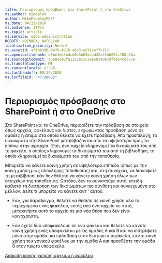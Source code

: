 ```yaml
---
title: Περιορισμός πρόσβασης στο SharePoint ή στο OneDrive
ms.author: mikeplum
author: MikePlumleyMSFT
ms.date: 04/21/2020
ms.audience: ITPro
ms.topic: article
ms.service: o365-administration
ROBOTS: NOINDEX, NOFOLLOW
localization_priority: Normal
ms.assetid: af1b936b-0475-497b-a6d3-e671aef7b717
ms.openlocfilehash: d8be1eb5bdcd0b5b08ddad32a45b6282c788c26a
ms.sourcegitcommit: c6692ce0fa1358ec3529e59ca0ecdfdea4cdc759
ms.translationtype: MT
ms.contentlocale: el-GR
ms.lasthandoff: 09/14/2020
ms.locfileid: "47720682"
---
```

# <a name="restrict-access-in-sharepoint-or-onedrive"></a>Περιορισμός πρόσβασης στο SharePoint ή στο OneDrive

Στο SharePoint και το OneDrive, περιορίζετε την πρόσβαση σε στοιχεία όπως αρχεία, φακέλους και λίστες, εκχωρώντας πρόσβαση μόνο σε ομάδες ή άτομα στα οποία θέλετε να έχετε πρόσβαση. Από προεπιλογή, τα δικαιώματα στο SharePoint μεταβιβάζονται από τα υψηλότερα προς τα επάνω στην ιεραρχία. Έτσι, ένα αρχείο κληρονομεί τα δικαιώματά του από το φάκελο, ο οποίος κληρονομεί τα δικαιώματά του από τη βιβλιοθήκη, το οποίο κληρονομεί τα δικαιώματά του από την τοποθεσία.
  
Μπορείτε να κάνετε κοινή χρήση σε υψηλότερο επίπεδο (όπως με την κοινή χρήση μιας ολόκληρης τοποθεσίας) και, στη συνέχεια, να διακόψετε τη μεταβίβαση, εάν δεν θέλετε να κάνετε κοινή χρήση όλων των στοιχείων της τοποθεσίας. Ωστόσο, δεν το συνιστούμε αυτό, επειδή καθιστά τη διατήρηση των δικαιωμάτων πιο σύνθετη και συγκεχυμένη στο μέλλον. Δείτε τι μπορείτε να κάνετε αντ ' αυτού:
  
- Εάν, για παράδειγμα, θέλετε να θέσετε σε κοινή χρήση όλα τα περιεχόμενα ενός φακέλου, εκτός από ένα αρχείο σε αυτό, μετακινήστε αυτό το αρχείο σε μια νέα θέση που δεν είναι κοινόχρηστη.
    
- Εάν έχετε δύο υποφακέλους σε ένα φάκελο και θέλετε να κάνετε κοινή χρήση ενός υποφακέλου με τις ομάδες A και B και να επιτρέψετε μόνο στην ομάδα μια πρόσβαση στον δεύτερο υποφάκελο, κάντε κοινή χρήση του γονικού φακέλου με την ομάδα A και προσθέστε την ομάδα B στον πρώτο υποφάκελο.
    
[Διακοπή κοινής χρήσης αρχείου ή φακέλου ](https://go.microsoft.com/fwlink/?linkid=2008861)
  

